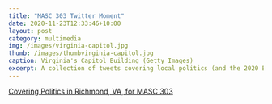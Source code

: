 ```yaml
---
title: "MASC 303 Twitter Moment"
date: 2020-11-23T12:33:46+10:00
layout: post
category: multimedia
img: /images/virginia-capitol.jpg
thumb: /images/thumbvirginia-capitol.jpg
caption: Virginia's Capitol Building (Getty Images)
excerpt: A collection of tweets covering local politics (and the 2020 Election) for my Reporting for Print and Web class at VCU. #303MIR
---
```


<a class="twitter-moment" href="https://twitter.com/i/moments/1330910649099169793?ref_src=twsrc%5Etfw">Covering Politics in Richmond, VA, for MASC 303</a> <script async src="https://platform.twitter.com/widgets.js" charset="utf-8"></script> 